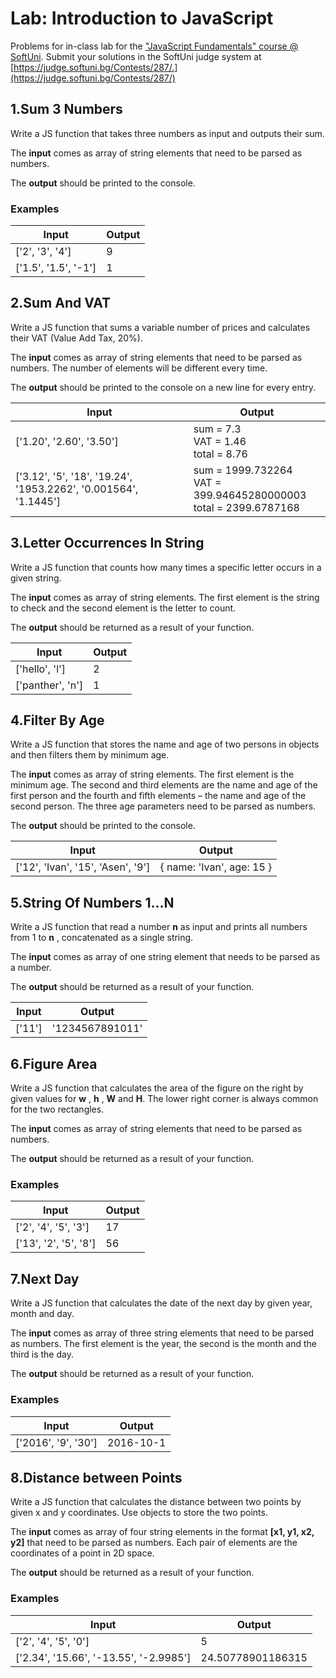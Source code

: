 # Lab: Introduction to JavaScript

Problems for in-class lab for the [&quot;JavaScript Fundamentals&quot; course @ SoftUni](https://softuni.bg/courses/javascript-fundamentals). Submit your solutions in the SoftUni judge system at [https://judge.softuni.bg/Contests/287/.](https://judge.softuni.bg/Contests/287/)

## 1.Sum 3 Numbers

Write a JS function that takes three numbers as input and outputs their sum.

The **input** comes as array of string elements that need to be parsed as numbers.

The **output** should be printed to the console.

### Examples

| **Input** | **Output** |  
| --- | --- |
| [&#39;2&#39;, &#39;3&#39;, &#39;4&#39;] | 9 |   
| [&#39;1.5&#39;, &#39;1.5&#39;, &#39;-1&#39;] | 1 |

## 2.Sum And VAT

Write a JS function that sums a variable number of prices and calculates their VAT (Value Add Tax, 20%).

The **input** comes as array of string elements that need to be parsed as numbers. The number of elements will be different every time.

The **output** should be printed to the console on a new line for every entry.

| **Input** | **Output** |
| --- | --- |
| [&#39;1.20&#39;, &#39;2.60&#39;, &#39;3.50&#39;] | sum = 7.3 <br/> VAT = 1.46 <br/>  total = 8.76 |
| [&#39;3.12&#39;, &#39;5&#39;, &#39;18&#39;, &#39;19.24&#39;, &#39;1953.2262&#39;, &#39;0.001564&#39;, &#39;1.1445&#39;] | sum = 1999.732264 <br/>  VAT = 399.94645280000003 <br/>  total = 2399.6787168 |

## 3.Letter Occurrences In String

Write a JS function that counts how many times a specific letter occurs in a given string.

The **input** comes as array of string elements. The first element is the string to check and the second element is the letter to count.

The **output** should be returned as a result of your function.

| **Input** | **Output** |  
| --- | --- | 
| [&#39;hello&#39;, &#39;l&#39;] | 2 |  
 | [&#39;panther&#39;, &#39;n&#39;] | 1 |

## 4.Filter By Age

Write a JS function that stores the name and age of two persons in objects and then filters them by minimum age.

The **input** comes as array of string elements. The first element is the minimum age. The second and third elements are the name and age of the first person and the fourth and fifth elements – the name and age of the second person. The three age parameters need to be parsed as numbers.

The **output** should be printed to the console.

| **Input** | **Output** |
| --- | --- |
| [&#39;12&#39;, &#39;Ivan&#39;, &#39;15&#39;, &#39;Asen&#39;, &#39;9&#39;] | { name: &#39;Ivan&#39;, age: 15 } |

## 5.String Of Numbers 1…N

Write a JS function that read a number **n** as input and prints all numbers from 1 to **n** , concatenated as a single string.

The **input** comes as array of one string element that needs to be parsed as a number.

The **output** should be returned as a result of your function.

| **Input** | **Output** |
| --- | --- |
| [&#39;11&#39;] | &#39;1234567891011&#39; |

## 6.Figure Area

Write a JS function that calculates the area of the figure on the right by given values for **w** , **h** , **W** and **H**. The lower right corner is always common for the two rectangles.

The **input** comes as array of string elements that need to be parsed as numbers.

The **output** should be returned as a result of your function.

### Examples

| **Input** | **Output** |   
| --- | --- | 
| [&#39;2&#39;, &#39;4&#39;, &#39;5&#39;, &#39;3&#39;] | 17 |   
| [&#39;13&#39;, &#39;2&#39;, &#39;5&#39;, &#39;8&#39;] | 56 |

## 7.Next Day

Write a JS function that calculates the date of the next day by given year, month and day.

The **input** comes as array of three string elements that need to be parsed as numbers. The first element is the year, the second is the month and the third is the day.

The **output** should be returned as a result of your function.

### Examples

| **Input** | **Output** |
| --- | --- |
| [&#39;2016&#39;, &#39;9&#39;, &#39;30&#39;] | 2016-10-1 |

## 8.Distance between Points

Write a JS function that calculates the distance between two points by given x and y coordinates. Use objects to store the two points.

The **input** comes as array of four string elements in the format **[x1, y1, x2, y2]** that need to be parsed as numbers. Each pair of elements are the coordinates of a point in 2D space.

The **output** should be returned as a result of your function.

### Examples

| **Input** | **Output** |
| --- | --- |
| [&#39;2&#39;, &#39;4&#39;, &#39;5&#39;, &#39;0&#39;] | 5 |
| [&#39;2.34&#39;, &#39;15.66&#39;, &#39;-13.55&#39;, &#39;-2.9985&#39;] | 24.50778901186315 |